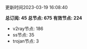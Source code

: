 更新时间2023-03-19 16:08:40

**总订阅: 45**
**总节点: 675**
**有效节点: 224**
- v2ray节点: 186
- ss节点: 35
- trojan节点: 3
